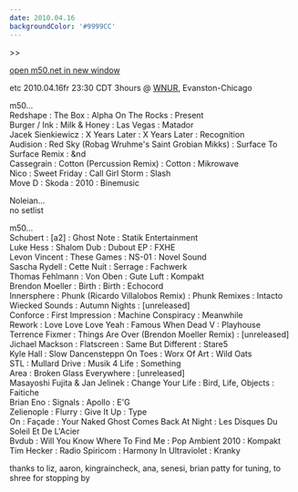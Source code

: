 ```yaml
---
date: 2010.04.16
backgroundColor: '#9999CC'
---
```


\>>

[open m50.net in new window  
](http://m50.net/)  

etc 2010.04.16fr 23:30 CDT 3hours @ [WNUR](http://www.wnur.org/), Evanston-Chicago  


m50...  
Redshape : The Box : Alpha On The Rocks : Present  
Burger / Ink : Milk & Honey : Las Vegas : Matador  
Jacek Sienkiewicz : X Years Later : X Years Later : Recognition  
Audision : Red Sky (Robag Wruhme's Saint Grobian Mikks) : Surface To Surface Remix : &nd  
Cassegrain : Cotton (Percussion Remix) : Cotton : Mikrowave  
Nico : Sweet Friday : Call Girl Storm : Slash  
Move D : Skoda : 2010 : Binemusic  

Noleian...  
no setlist  

m50...  
Schubert : \[a2\] : Ghost Note : Statik Entertainment  
Luke Hess : Shalom Dub : Dubout EP : FXHE  
Levon Vincent : These Games : NS-01 : Novel Sound  
Sascha Rydell : Cette Nuit : Serrage : Fachwerk  
Thomas Fehlmann : Von Oben : Gute Luft : Kompakt  
Brendon Moeller : Birth : Birth : Echocord  
Innersphere : Phunk (Ricardo Villalobos Remix) : Phunk Remixes : Intacto  
Wiecked Sounds : Autumn Nights : \[unreleased\]  
Conforce : First Impression : Machine Conspiracy : Meanwhile  
Rework : Love Love Love Yeah : Famous When Dead V : Playhouse  
Terrence Fixmer : Things Are Over (Brendon Moeller Remix) : \[unreleased\]  
Jichael Mackson : Flatscreen : Same But Different : Stare5  
Kyle Hall : Slow Dancensteppn On Toes : Worx Of Art : Wild Oats  
STL : Mullard Drive : Musik 4 Life : Something  
Area : Broken Glass Everywhere : \[unreleased\]  
Masayoshi Fujita & Jan Jelinek : Change Your Life : Bird, Life, Objects : Faitiche  
Brian Eno : Signals : Apollo : E'G  
Zelienople : Flurry : Give It Up : Type  
On : Façade : Your Naked Ghost Comes Back At Night : Les Disques Du Soleil Et De L'Acier  
Bvdub : Will You Know Where To Find Me : Pop Ambient 2010 : Kompakt  
Tim Hecker : Radio Spiricom : Harmony In Ultraviolet : Kranky  

thanks to liz, aaron, kingraincheck, ana, senesi, brian patty for tuning, to shree for stopping by